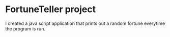 # FortuneTeller project
I created a java script application that prints out a random fortune everytime the program is run.
